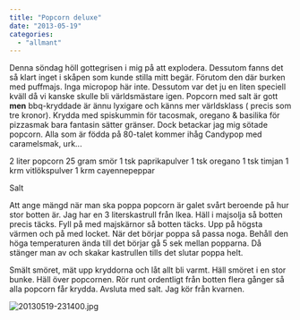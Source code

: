 ```yaml
---
title: "Popcorn deluxe"
date: "2013-05-19"
categories: 
  - "allmant"
---
```


Denna söndag höll gottegrisen i mig på att explodera. Dessutom fanns det så klart inget i skåpen som kunde stilla mitt begär. Förutom den där burken med puffmajs. Inga micropop här inte. Dessutom var det ju en liten speciell kväll då vi kanske skulle bli världsmästare igen. Popcorn med salt är gott **men** bbq-kryddade är ännu lyxigare och känns mer världsklass ( precis som tre kronor). Krydda med spiskummin för tacosmak, oregano & basilika för pizzasmak bara fantasin sätter gränser. Dock betackar jag mig sötade popcorn. Alla som är födda på 80-talet kommer ihåg Candypop med caramelsmak, urk...

2 liter popcorn 25 gram smör 1 tsk paprikapulver 1 tsk oregano 1 tsk timjan 1 krm vitlökspulver 1 krm cayennepeppar

Salt

Att ange mängd när man ska poppa popcorn är galet svårt beroende på hur stor botten är. Jag har en 3 literskastrull från Ikea. Häll i majsolja så botten precis täcks. Fyll på med majskärnor så botten täcks. Upp på högsta värmen och på med locket. När det börjar poppa så passa noga. Behåll den höga temperaturen ända till det börjar gå 5 sek mellan popparna. Då stänger man av och skakar kastrullen tills det slutar poppa helt.

Smält smöret, mät upp kryddorna och låt allt bli varmt. Häll smöret i en stor bunke. Häll över popcornen. Rör runt ordentligt från botten flera gånger så alla popcorn får krydda. Avsluta med salt. Jag kör från kvarnen.

![20130519-231400.jpg](/static/img/20130519-231400.jpg)
